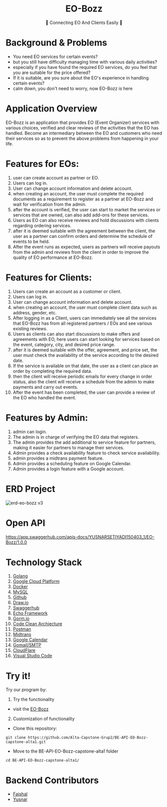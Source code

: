 <h1 align="center">EO-Bozz</h1>

<p align="center">
   💫 Connecting EO And Clients Easily 💫
</div>

# Background & Problems

- You need EO services for certain events?
- but you still have difficulty managing time with various daily activities?
- especially if you have found the required EO services, do you feel that you are suitable for the price offered?
- If it is suitable, are you sure about the EO's experience in handling certain events?
- calm down, you don't need to worry, now EO-Bozz is here

# Application Overview

EO-Bozz is an application that provides EO (Event Organizer) services with various choices, verified and clear reviews of the activities that the EO has handled. Become an intermediary between the EO and customers who need their services so as to prevent the above problems from happening in your life.

# Features for EOs:

1. user can create account as partner or EO.
2. Users can log in.
3. User can change account information and delete account.
4. when creating an account, the user must complete the required documents as a requirement to register as a partner at EO-Bozz and wait for verification from the admin.
5. after the account is verified, the user can start to market the services or services that are owned, can also add add-ons for these services.
6. Users as EO can also receive reviews and hold discussions with clients regarding ordering services.
7. after it is deemed suitable with the agreement between the client, the user as a partner can confirm orders and determine the schedule of events to be held.
8. After the event runs as expected, users as partners will receive payouts from the admin and reviews from the client in order to improve the quality of EO performance at EO-Bozz.

# Features for Clients:

1. Users can create an account as a customer or client.
2. Users can log in.
3. User can change account information and delete account.
4. when creating an account, the user must complete client data such as address, gender, etc.
5. After logging in as a Client, users can immediately see all the services that EO-Bozz has from all registered partners / EOs and see various existing reviews.
6. Users as clients can also start discussions to make offers and agreements with EO, here users can start looking for services based on the event, category, city, and desired price range.
7. after it is deemed suitable with the offer, agreement, and price set, the user must check the availability of the service according to the desired date.
8. If the service is available on that date, the user as a client can place an order by completing the required data.
9. then the client will receive periodic emails for every change in order status, also the client will receive a schedule from the admin to make payments and carry out events.
10. After the event has been completed, the user can provide a review of the EO who handled the event.

# Features by Admin:

1. admin can login.
2. The admin is in charge of verifying the EO data that registers.
3. The admin provides the add additional to service feature for partners, making it easier for partners to manage their services.
4. Admin provides a check availability feature to check service availability.
5. admin provides a midtrans payment feature.
6. Admin provides a scheduling feature on Google Calendar.
7. Admin provides a login feature with a Google account.

# ERD Project

![erd-eo-bozz v3](https://user-images.githubusercontent.com/116538882/211174918-36b8da21-c936-4aae-b1fc-2136b120f15a.jpg)


# Open API 

https://app.swaggerhub.com/apis-docs/YUSNARSETIYADI150403_1/EO-Bozz/1.0.0

# Technology Stack

1. [Golang](https://go.dev/)
2. [Google Cloud Platform](https://cloud.google.com/)
3. [Docker](https://www.docker.com/)
4. [MySQL](https://www.mysql.com/)
5. [Github](https://github.com/)
6. [Draw.io](https://app.diagrams.net)
7. [Swaggerhub](https://app.swaggerhub.com)
8. [Echo Framework](https://echo.labstack.com)
9. [Gorm.io](https://gorm.io)
10. [Code Clean Archiecture](https://blog.cleancoder.com/uncle-bob/2012/08/13/the-clean-architecture.html)
11. [Postman](https://www.postman.com)
12. [Midtrans](https://midtrans.com/id)
13. [Google Calendar](https://developers.google.com/calendar/api/quickstart/go?hl=id)
14. [Gomail/SMTP](https://pkg.go.dev/gopkg.in/gomail.v2)
15. [CloudFlare](https://www.cloudflare.com)
16. [Visual Studio Code](https://code.visualstudio.com)

# Try it!

Try our program by:

1. Try the functionality

- visit the [EO-Bozz](https://irisminty.my.id)

2. Customization of functionality

- Clone this repository:
```
git clone https://github.com/Alta-Capstone-Grup2/BE-API-EO-Bozz-capstone-alta1.git
```
- Move to the BE-API-EO-Bozz-capstone-alta1 folder
```
cd BE-API-EO-Bozz-capstone-alta1/
```

# Backend Contributors

- [Faishal](https://github.com/mfaishal882)
- [Yusnar](https://github.com/yusnarsetiyadi)
